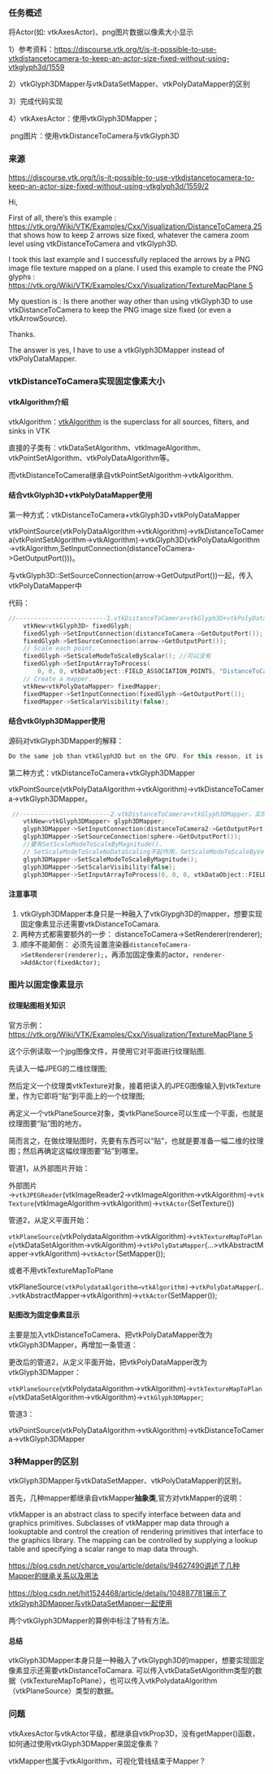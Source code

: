 ### 任务概述

将Actor(如: vtkAxesActor)、png图片数据以像素大小显示

1）参考资料：https://discourse.vtk.org/t/is-it-possible-to-use-vtkdistancetocamera-to-keep-an-actor-size-fixed-without-using-vtkglyph3d/1559

2）vtkGlyph3DMapper与vtkDataSetMapper、vtkPolyDataMapper的区别

3）完成代码实现

4）vtkAxesActor：使用vtkGlyph3DMapper；

​		png图片：使用vtkDistanceToCamera与vtkGlyph3D



### 来源

https://discourse.vtk.org/t/is-it-possible-to-use-vtkdistancetocamera-to-keep-an-actor-size-fixed-without-using-vtkglyph3d/1559/2

Hi,

First of all, there’s this example : [https://vtk.org/Wiki/VTK/Examples/Cxx/Visualization/DistanceToCamera 25](https://kitware.github.io/vtk-examples/site/Cxx/Visualization/DistanceToCamera/) that shows how to keep 2 arrows size fixed, whatever the camera zoom level using vtkDistanceToCamera and vtkGlyph3D.

I took this last example and I successfully replaced the arrows by a PNG image file texture mapped on a plane. I used this example to create the PNG glyphs : [https://vtk.org/Wiki/VTK/Examples/Cxx/Visualization/TextureMapPlane 5](https://vtk.org/Wiki/VTK/Examples/Cxx/Visualization/TextureMapPlane/)

My question is : Is there another way other than using vtkGlyph3D to use vtkDistanceToCamera to keep the PNG image size fixed (or even a vtkArrowSource).

Thanks.

The answer is yes, I have to use a vtkGlyph3DMapper instead of vtkPolyDataMapper.

### vtkDistanceToCamera实现固定像素大小

#### vtkAlgorithm介绍

vtkAlgorithm：[vtkAlgorithm](https://vtk.org/doc/nightly/html/classvtkAlgorithm.html) is the superclass for all sources, filters, and sinks in VTK

直接的子类有：vtkDataSetAlgorithm、vtkImageAlgorithm、vtkPointSetAlgorithm、vtkPolyDataAlgorithm等。

而vtkDistanceToCamera继承自vtkPointSetAlgorithm→vtkAlgorithm.

#### 结合vtkGlyph3D+vtkPolyDataMapper使用

第一种方式：vtkDistanceToCamera+vtkGlyph3D+vtkPolyDataMapper

vtkPointSource(vtkPolyDataAlgorithm→vtkAlgorithm)→vtkDistanceToCamera(vtkPointSetAlgorithm→vtkAlgorithm)→vtkGlyph3D(vtkPolyDataAlgorithm→vtkAlgorithm,SetInputConnection(distanceToCamera->GetOutputPort()))。

与vtkGlyph3D::SetSourceConnection(arrow->GetOutputPort())一起，传入vtkPolyDataMapper中

代码：

```C++
//-------------------------1.vtkDistanceToCamera+vtkGlyph3D+vtkPolyDataMapper，实现固定像素显示
    vtkNew<vtkGlyph3D> fixedGlyph;
    fixedGlyph->SetInputConnection(distanceToCamera->GetOutputPort());
    fixedGlyph->SetSourceConnection(arrow->GetOutputPort());
    // Scale each point.
    fixedGlyph->SetScaleModeToScaleByScalar(); //可以没有
    fixedGlyph->SetInputArrayToProcess(
        0, 0, 0, vtkDataObject::FIELD_ASSOCIATION_POINTS, "DistanceToCamera"); //不可缺少，name不可改变长度与大小写
    // Create a mapper.
    vtkNew<vtkPolyDataMapper> fixedMapper;
    fixedMapper->SetInputConnection(fixedGlyph->GetOutputPort());
    fixedMapper->SetScalarVisibility(false);
```

#### 结合vtkGlyph3DMapper使用

源码对vtkGlyph3DMapper的解释：

```C++
Do the same job than vtkGlyph3D but on the GPU. For this reason, it is a mapper not a vtkPolyDataAlgorithm. Also, some methods of vtkGlyph3D don't make sense in vtkGlyph3DMapper: GeneratePointIds, old-style SetSource, PointIdsName, IsPointVisible.
```



第二种方式：vtkDistanceToCamera+vtkGlyph3DMapper

vtkPointSource(vtkPolyDataAlgorithm→vtkAlgorithm)→vtkDistanceToCamera→vtkGlyph3DMapper。

```C++
 //-------------------------2.vtkDistanceToCamera+vtkGlyph3DMapper，实现固定像素显示
    vtkNew<vtkGlyph3DMapper> glyph3DMapper;
    glyph3DMapper->SetInputConnection(distanceToCamera2->GetOutputPort());
    glyph3DMapper->SetSourceConnection(sphere->GetOutputPort());
    //要有SetScaleModeToScaleByMagnitude().
    // SetScaleModeToScaleNoDataScaling不起作用，SetScaleModeToScaleByVectorComponents需要DistanceToCamera have 3 components,
    glyph3DMapper->SetScaleModeToScaleByMagnitude();
    glyph3DMapper->SetScalarVisibility(false);
    glyph3DMapper->SetInputArrayToProcess(0, 0, 0, vtkDataObject::FIELD_ASSOCIATION_POINTS, "DistanceToCamera");//不可缺少，name不可改变长度与大小写

```

#### 注意事项

1. vtkGlyph3DMapper本身只是一种融入了vtkGlypgh3D的mapper，想要实现固定像素显示还需要vtkDistanceToCamara.
2. 两种方式都需要额外的一步：    distanceToCamera->SetRenderer(renderer);
3. 顺序不能颠倒： 必须先设置渲染器`distanceToCamera->SetRenderer(renderer);`，再添加固定像素的actor，`renderer->AddActor(fixedActor);`



### 图片以固定像素显示

#### 纹理贴图相关知识

官方示例：[https://vtk.org/Wiki/VTK/Examples/Cxx/Visualization/TextureMapPlane 5](https://vtk.org/Wiki/VTK/Examples/Cxx/Visualization/TextureMapPlane/)

这个示例读取一个jpg图像文件，并使用它对平面进行纹理贴图.

 先读入一幅JPEG的二维纹理图;

然后定义一个纹理类vtkTexture对象，接着把读入的JPEG图像输入到vtkTexture里，作为它即将“贴”到平面上的一个纹理图;

再定义一个vtkPlaneSource对象，类vtkPlaneSource可以生成一个平面，也就是纹理图要“贴”图的地方。

简而言之，在做纹理贴图时，先要有东西可以“贴”，也就是要准备一幅二维的纹理图；然后再确定这幅纹理图要“贴”到哪里。

管道1，从外部图片开始：

外部图片→`vtkJPEGReader`(vtkImageReader2→vtkImageAlgorithm→vtkAlgorithm)→`vtkTexture`(vtkImageAlgorithm→vtkAlgorithm)→`vtkActor`(SetTexture())

管道2，从定义平面开始：

`vtkPlaneSource`(vtkPolydataAlgorithm→vtkAlgorithm)→`vtkTextureMapToPlane`(vtkDataSetAlgorithm→vtkAlgorithm)→`vtkPolyDataMapper`(...>vtkAbstractMapper→vtkAlgorithm)→`vtkActor`(SetMapper());

或者不用vtkTextureMapToPlane

vtkPlaneSource`(vtkPolydataAlgorithm→vtkAlgorithm)`→`vtkPolyDataMapper`(...>vtkAbstractMapper→vtkAlgorithm)→`vtkActor`(SetMapper());

#### 贴图改为固定像素显示

主要是加入vtkDistanceToCamera、把vtkPolyDataMapper改为vtkGlyph3DMapper，再增加一条管道：

更改后的管道2，从定义平面开始，把vtkPolyDataMapper改为vtkGlyph3DMapper：

`vtkPlaneSource`(vtkPolydataAlgorithm→vtkAlgorithm)→`vtkTextureMapToPlane`(vtkDataSetAlgorithm→vtkAlgorithm)→`vtkGlyph3DMapper`;

管道3：

vtkPointSource(vtkPolyDataAlgorithm→vtkAlgorithm)→vtkDistanceToCamera→vtkGlyph3DMapper

### 3种Mapper的区别

vtkGlyph3DMapper与vtkDataSetMapper、vtkPolyDataMapper的区别。

首先，几种mapper都继承自vtkMapper**抽象类**,官方对vtkMapper的说明：

vtkMapper is an abstract class to specify interface between data and graphics primitives. Subclasses of vtkMapper map data through a lookuptable and control the creation of rendering primitives that interface to the graphics library. The mapping can be controlled by supplying a lookup table and specifying a scalar range to map data through.

https://blog.csdn.net/charce_you/article/details/94627490讲述了几种Mapper的继承关系以及用法

https://blog.csdn.net/hit1524468/article/details/104887781展示了vtkGlyph3DMapper与vtkDataSetMapper一起使用

两个vtkGlyph3DMapper的算例中标注了特有方法。

#### 总结

vtkGlyph3DMapper本身只是一种融入了vtkGlypgh3D的mapper，想要实现固定像素显示还需要vtkDistanceToCamara. 可以传入vtkDataSetAlgorithm类型的数据（vtkTextureMapToPlane），也可以传入vtkPolydataAlgorithm（vtkPlaneSource）类型的数据。



### 问题

vtkAxesActor与vtkActor平级，都继承自vtkProp3D，没有getMapper()函数，如何通过使用vtkGlyph3DMapper来固定像素？

vtkMapper也属于vtkAlgorithm，可视化管线结束于Mapper？